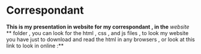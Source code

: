 # Correspondant

**This is my presentation in website for my correspondant , in the** *website* ** folder , you can look for the html , css , and js files , to look my website you have just to download  and read the html in any browsers , or look at this link to look in online :**
